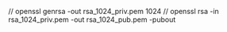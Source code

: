 // openssl genrsa -out rsa_1024_priv.pem 1024
// openssl rsa -in rsa_1024_priv.pem -out rsa_1024_pub.pem -pubout
